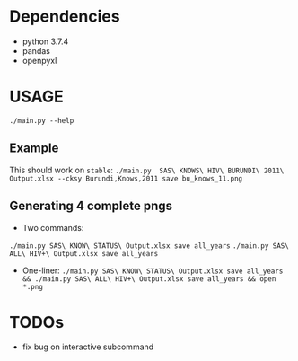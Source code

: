# Dependencies
* python 3.7.4
* pandas
* openpyxl
# USAGE
`./main.py --help`
## Example
This should work on `stable`:
`./main.py  SAS\ KNOWS\ HIV\ BURUNDI\ 2011\ Output.xlsx --cksy Burundi,Knows,2011 save bu_knows_11.png`

## Generating 4 complete pngs
* Two commands:

`./main.py SAS\ KNOW\ STATUS\ Output.xlsx save all_years`
`./main.py SAS\ ALL\ HIV+\ Output.xlsx save all_years`

* One-liner:
`./main.py SAS\ KNOW\ STATUS\ Output.xlsx save all_years && ./main.py SAS\ ALL\ HIV+\ Output.xlsx save all_years && open *.png`

# TODOs
* fix bug on interactive subcommand
